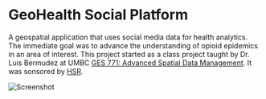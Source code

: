 # GeoHealth Social Platform
A geospatial application that uses social media data for health analytics. The immediate goal was to advance the understanding of opioid epidemics in an area of interest. This project started as a class project taught by Dr. Luis Bermudez at UMBC [GES 771: Advanced Spatial Data Management](http://shadygrove.umbc.edu/gis/courses.php). It was sonsored by [HSR](http://healthsolutionsresearch.org/).

![Screenshot](https://user-images.githubusercontent.com/3738898/40396700-fa15dd16-5e1d-11e8-9589-39991ae0eade.PNG)
